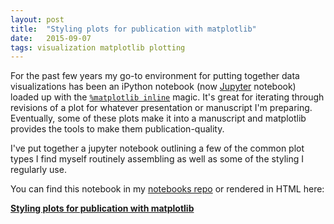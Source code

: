 ```yaml
---
layout: post
title:	"Styling plots for publication with matplotlib"
date:	2015-09-07
tags: visualization matplotlib plotting
---
```


For the past few years my go-to environment for putting together data
visualizations has been an iPython notebook (now [Jupyter](http://www.jupyter.org)
notebook) loaded up with the [`%matplotlib inline`](http://ipython.org/ipython-doc/dev/interactive/magics.html#magic-matplotlib)
magic. It's great for iterating through revisions of a plot for whatever
presentation or manuscript I'm preparing. Eventually, some of these plots make it
into a manuscript and matplotlib provides the tools to make them publication-quality.

I've put together a jupyter notebook outlining a few of the common plot types
I find myself routinely assembling as well as some of the styling I regularly use.

You can find this notebook in my [notebooks repo](https://github.com/jonchar/notebooks)
or rendered in HTML here:

**[Styling plots for publication with matplotlib](/matplotlib-styling)**

